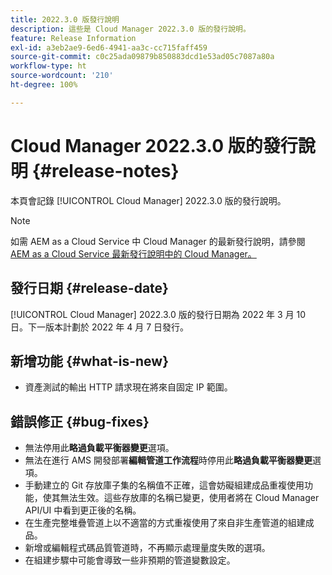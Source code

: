 ```yaml
---
title: 2022.3.0 版發行說明
description: 這些是 Cloud Manager 2022.3.0 版的發行說明。
feature: Release Information
exl-id: a3eb2ae9-6ed6-4941-aa3c-cc715faff459
source-git-commit: c0c25ada09879b850883dcd1e53ad05c7087a80a
workflow-type: ht
source-wordcount: '210'
ht-degree: 100%

---
```


# Cloud Manager 2022.3.0 版的發行說明 {#release-notes}

本頁會記錄 [!UICONTROL Cloud Manager] 2022.3.0 版的發行說明。

>[!NOTE]
>
>如需 AEM as a Cloud Service 中 Cloud Manager 的最新發行說明，請參閱 [AEM as a Cloud Service 最新發行說明中的 Cloud Manager。](https://experienceleague.adobe.com/docs/experience-manager-cloud-service/content/implementing/using-cloud-manager/release-notes-cloud-manager/release-notes-cm-current.html)

## 發行日期 {#release-date}

[!UICONTROL Cloud Manager] 2022.3.0 版的發行日期為 2022 年 3 月 10 日。下一版本計劃於 2022 年 4 月 7 日發行。

## 新增功能 {#what-is-new}

* 資產測試的輸出 HTTP 請求現在將來自固定 IP 範圍。


## 錯誤修正 {#bug-fixes}

* 無法停用此&#x200B;**略過負載平衡器變更**&#x200B;選項。
* 無法在進行 AMS 開發部署&#x200B;**編輯管道工作流程**&#x200B;時停用此&#x200B;**略過負載平衡器變更**&#x200B;選項。
* 手動建立的 Git 存放庫子集的名稱值不正確，這會妨礙組建成品重複使用功能，使其無法生效。這些存放庫的名稱已變更，使用者將在 Cloud Manager API/UI 中看到更正後的名稱。
* 在生產完整堆疊管道上以不適當的方式重複使用了來自非生產管道的組建成品。
* 新增或編輯程式碼品質管道時，不再顯示處理量度失敗的選項。
* 在組建步驟中可能會導致一些非預期的管道變數設定。
